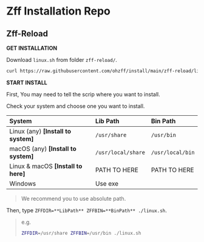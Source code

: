 # Zff Installation Repo

## Zff-Reload

**GET INSTALLATION**

Download `linux.sh` from folder `zff-reload/`.

```bash
curl https://raw.githubusercontent.com/ohzff/install/main/zff-reload/linux.sh > linux.sh
```

**START INSTALL**

First, You may need to tell the scrip where you want to install.

Check your system and choose one you want to install.

| System | Lib Path | Bin Path |
|:---|:---|:---|
| Linux (any) **[Install to system]** | `/usr/share` | `/usr/bin` |
| macOS (any) **[Install to system]** | `/usr/local/share` | `/usr/local/bin` |
| Linux & macOS **[Install to here]** | PATH TO HERE | PATH TO HERE |
| Windows | Use exe | |

> We recommend you to use absolute path.

Then, type `ZFFDIR=**LibPath** ZFFBIN=**BinPath** ./linux.sh`.

> e.g.
> 
> ```bash
> ZFFDIR=/usr/share ZFFBIN=/usr/bin ./linux.sh
> ```

